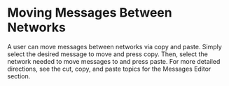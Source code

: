 # Moving Messages Between Networks

A user can move messages between networks via copy and paste.  Simply select the desired message to move and press copy. Then, select the network needed to move messages to and press paste. For more detailed directions, see the cut, copy, and paste topics for the Messages Editor section.
